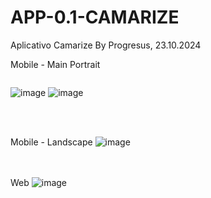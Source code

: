 # APP-0.1-CAMARIZE
Aplicativo Camarize By Progresus, 23.10.2024

Mobile - Main Portrait<br>

<div class="dois" style="display: flex;">
  
![image](https://github.com/user-attachments/assets/bc2239d7-5c9f-420c-a848-57970d31de1b) 
![image](https://github.com/user-attachments/assets/6a7ed9fc-7b3e-48d8-bef9-b555ddbf1524)
</div>
<br><br>

Mobile - Landscape
![image](https://github.com/user-attachments/assets/c212ebaf-23bc-46a0-a7f2-1249aa894f8d)

<br><br>
Web
![image](https://github.com/user-attachments/assets/9b50338d-b72e-48cc-91ce-2b0a726530ef)




